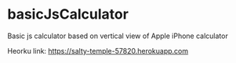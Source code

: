 # basicJsCalculator
Basic js calculator based on vertical view of Apple iPhone calculator

Heorku link: https://salty-temple-57820.herokuapp.com